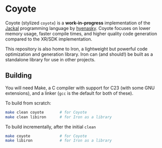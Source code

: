 # Coyote

Coyote (stylized `coyote`) is a **work-in-progress** implementation of the [Jackal](https://github.com/xrarch/newsdk) programming language by [hyenasky](https://github.com/hyenasky).
Coyote focuses on lower memory usage, faster compile times, and higher quality code generation compared to the XR/SDK implementation.

This repository is also home to Iron, a lightweight but powerful code optimization and generation library. Iron can (and should!) be built as a standalone library for use in other projects.

## Building

You will need Make, a C compiler with support for C23 (with some GNU extensions), and a linker (`gcc` is the default for both of these).

To build from scratch:
```sh
make clean coyote       # for Coyote
make clean libiron      # for Iron as a library
```

To build incrementally, after the initial `clean`
```sh
make coyote             # for Coyote
make libiron            # for Iron as a library
```
